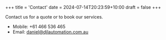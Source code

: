 +++
title = 'Contact'
date = 2024-07-14T20:23:59+10:00
draft = false
+++

Contact us for a quote or to book our services.

* Mobile: +61 466 536 465
* Email: daniel@djlautomation.com.au 
